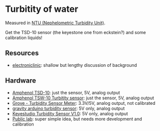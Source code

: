 # Turbitity of water

Measured in [NTU (Nephelometric Turbidity Unit)](https://de.wikipedia.org/wiki/Nephelometric_Turbidity_Unit).

Get the TSD-10 sensor (the keyestone one from eckstein?) and some calibration liquids!


## Resources

- [electroniclinic](https://www.electroniclinic.com/turbidity-sensor-with-arduino-for-water-quality-monitoring-turbidity-meter/): shallow but lengthy discussion of background


## Hardware

- [Amphenol TSD-10](https://www.amphenol-sensors.com/en/thermometrics/turbidity/2958-tsd-10): just the sensor, 5V, analog output
- [Amphenol TSW-10 Turbitity sensor](https://files.seeedstudio.com/wiki/Grove-Turbidity-Sensor/res/Turbidity-Sensor-Datasheet.pdf): just the sensor, 5V, analog output
- [Grove - Turbidity Sensor Meter](https://wiki.seeedstudio.com/Grove-Turbidity-Sensor-Meter-for-Arduino-V1.0/): 3.3V/5V, analog output, not calibrated
- [gravity arduino turbidity sensor](https://wiki.dfrobot.com/Turbidity_sensor_SKU__SEN0189): 5V only, analog output
- [Keyestudio Turbidity Sensor V1.0](https://eckstein-shop.de/KeyestudioTurbiditySensorV10forArduinoWaterTestingwithWires): 5V only, analog output
- [Public lab](https://publiclab.org/notes/donblair/11-01-2015/turbidity-sensor-prototype): super simple idea, but needs more development and calibration
